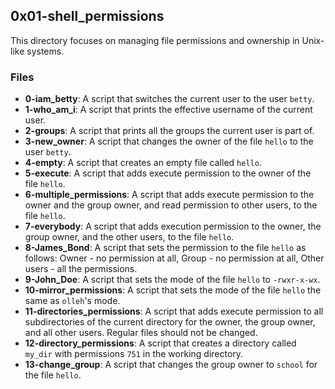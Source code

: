 ## 0x01-shell_permissions

This directory focuses on managing file permissions and ownership in Unix-like systems.

### Files
- **0-iam_betty**: A script that switches the current user to the user `betty`.
- **1-who_am_i**: A script that prints the effective username of the current user.
- **2-groups**: A script that prints all the groups the current user is part of.
- **3-new_owner**: A script that changes the owner of the file `hello` to the user `betty`.
- **4-empty**: A script that creates an empty file called `hello`.
- **5-execute**: A script that adds execute permission to the owner of the file `hello`.
- **6-multiple_permissions**: A script that adds execute permission to the owner and the group owner, and read permission to other users, to the file `hello`.
- **7-everybody**: A script that adds execution permission to the owner, the group owner, and the other users, to the file `hello`.
- **8-James_Bond**: A script that sets the permission to the file `hello` as follows: Owner - no permission at all, Group - no permission at all, Other users - all the permissions.
- **9-John_Doe**: A script that sets the mode of the file `hello` to `-rwxr-x-wx`.
- **10-mirror_permissions**: A script that sets the mode of the file `hello` the same as `olleh`'s mode.
- **11-directories_permissions**: A script that adds execute permission to all subdirectories of the current directory for the owner, the group owner, and all other users. Regular files should not be changed.
- **12-directory_permissions**: A script that creates a directory called `my_dir` with permissions `751` in the working directory.
- **13-change_group**: A script that changes the group owner to `school` for the file `hello`.
